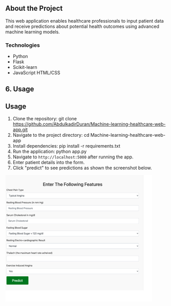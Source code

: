 ## About the Project
This web application enables healthcare professionals to input patient data and receive predictions about potential health outcomes using advanced machine learning models.

### Technologies
- Python
- Flask
- Scikit-learn
- JavaScript HTML/CSS
## **6. Usage**
## Usage
1. Clone the repository: git clone https://github.com/AbdulkadirDuran/Machine-learning-healthcare-web-app.git
2. Navigate to the project directory: cd Machine-learning-healthcare-web-app
3. Install dependencies: pip install -r requirements.txt
4. Run the application: python app.py
5. Navigate to `http://localhost:5000` after running the app.
6. Enter patient details into the form.
7. Click "predict" to see predictions as shown the screenshot below.

![Screenshot](Screenshot.png)

